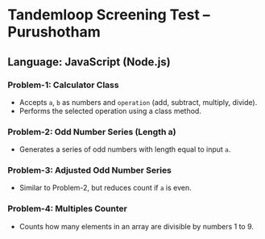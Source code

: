 # Tandemloop Screening Test – Purushotham

## Language: JavaScript (Node.js)

### Problem-1: Calculator Class
- Accepts `a`, `b` as numbers and `operation` (add, subtract, multiply, divide).
- Performs the selected operation using a class method.

### Problem-2: Odd Number Series (Length a)
- Generates a series of odd numbers with length equal to input `a`.

### Problem-3: Adjusted Odd Number Series
- Similar to Problem-2, but reduces count if `a` is even.

### Problem-4: Multiples Counter
- Counts how many elements in an array are divisible by numbers 1 to 9.
